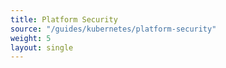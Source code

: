 ```yaml
--- 
title: Platform Security 
source: "/guides/kubernetes/platform-security" 
weight: 5 
layout: single 
--- 
```

